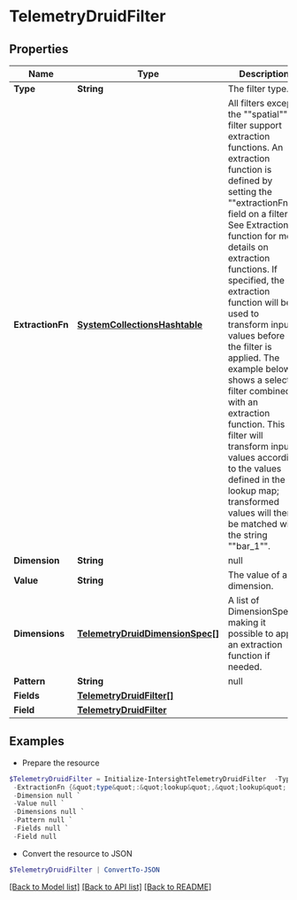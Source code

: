 # TelemetryDruidFilter
## Properties

Name | Type | Description | Notes
------------ | ------------- | ------------- | -------------
**Type** | **String** | The filter type. | 
**ExtractionFn** | [**SystemCollectionsHashtable**](.md) | All filters except the &quot;&quot;spatial&quot;&quot; filter support extraction functions. An extraction function is defined by setting the &quot;&quot;extractionFn&quot;&quot; field on a filter. See Extraction function for more details on extraction functions. If specified, the extraction function will be used to transform input values before the filter is applied. The example below shows a selector filter combined with an extraction function. This filter will transform input values according to the values defined in the lookup map; transformed values will then be matched with the string &quot;&quot;bar_1&quot;&quot;. | [optional] 
**Dimension** | **String** | null | 
**Value** | **String** | The value of a dimension. | 
**Dimensions** | [**TelemetryDruidDimensionSpec[]**](TelemetryDruidDimensionSpec.md) | A list of DimensionSpecs, making it possible to apply an extraction function if needed. | 
**Pattern** | **String** | null | 
**Fields** | [**TelemetryDruidFilter[]**](TelemetryDruidFilter.md) |  | 
**Field** | [**TelemetryDruidFilter**](TelemetryDruidFilter.md) |  | 

## Examples

- Prepare the resource
```powershell
$TelemetryDruidFilter = Initialize-IntersightTelemetryDruidFilter  -Type null `
 -ExtractionFn {&quot;type&quot;:&quot;lookup&quot;,&quot;lookup&quot;:{&quot;type&quot;:&quot;map&quot;,&quot;map&quot;:{&quot;product_1&quot;:&quot;bar_1&quot;,&quot;product_5&quot;:&quot;bar_1&quot;,&quot;product_3&quot;:&quot;bar_1&quot;}}} `
 -Dimension null `
 -Value null `
 -Dimensions null `
 -Pattern null `
 -Fields null `
 -Field null
```

- Convert the resource to JSON
```powershell
$TelemetryDruidFilter | ConvertTo-JSON
```

[[Back to Model list]](../README.md#documentation-for-models) [[Back to API list]](../README.md#documentation-for-api-endpoints) [[Back to README]](../README.md)

